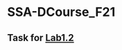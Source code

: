 # SSA-DCourse_F21

## Task for [Lab1.2](https://github.com/Plushka21/SSA-DCourse_F21/tree/main/Lab1.2)
